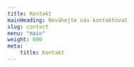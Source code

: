 ```yaml
---
title: Kontakt
mainHeading: Neváhejte nás kontaktovat
slug: contact
menu: "main"
weight: 600
meta:
    title: Kontakt
---
```

